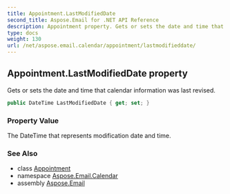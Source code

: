 ```yaml
---
title: Appointment.LastModifiedDate
second_title: Aspose.Email for .NET API Reference
description: Appointment property. Gets or sets the date and time that calendar information was last revised
type: docs
weight: 130
url: /net/aspose.email.calendar/appointment/lastmodifieddate/
---
```

## Appointment.LastModifiedDate property

Gets or sets the date and time that calendar information was last revised.

```csharp
public DateTime LastModifiedDate { get; set; }
```

### Property Value

The DateTime that represents modification date and time.

### See Also

* class [Appointment](../)
* namespace [Aspose.Email.Calendar](../../appointment/)
* assembly [Aspose.Email](../../../)


